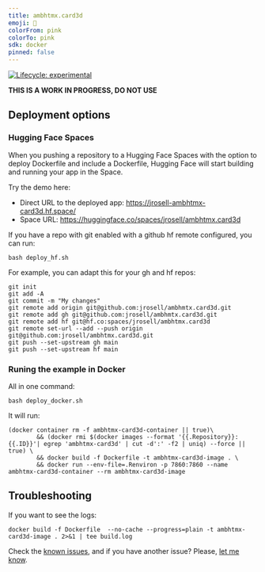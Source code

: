```yaml
---
title: ambhtmx.card3d
emoji: 🏃
colorFrom: pink
colorTo: pink
sdk: docker
pinned: false
---
```


<!-- badges: start -->

[![Lifecycle:
experimental](https://img.shields.io/badge/lifecycle-experimental-orange.svg)](https://www.tidyverse.org/lifecycle/#experimental)

<!-- badges: end -->

**THIS IS A WORK IN PROGRESS, DO NOT USE**


## Deployment options


### Hugging Face Spaces

When you pushing a repository to a Hugging Face Spaces with the option to deploy Dockerfile and include a Dockerfile, Hugging Face will start building and running your app in the Space.

Try the demo here: 

* Direct URL to the deployed app: https://jrosell-ambhtmx-card3d.hf.space/
* Space URL: https://huggingface.co/spaces/jrosell/ambhtmx.card3d


If you have a repo with git enabled with a github hf remote configured, you can run:

```
bash deploy_hf.sh
```

For example, you can adapt this for your gh and hf repos:

```
git init
git add -A
git commit -m "My changes"
git remote add origin git@github.com:jrosell/ambhmtx.card3d.git
git remote add gh git@github.com:jrosell/ambhmtx.card3d.git
git remote add hf git@hf.co:spaces/jrosell/ambhtmx.card3d
git remote set-url --add --push origin git@github.com:jrosell/ambhtmx.card3d.git
git push --set-upstream gh main
git push --set-upstream hf main
```


### Runing the example in Docker

All in one command:

```
bash deploy_docker.sh
```

It will run:

```
(docker container rm -f ambhtmx-card3d-container || true)\
		&& (docker rmi $(docker images --format '{{.Repository}}:{{.ID}}'| egrep 'ambhtmx-card3d' | cut -d':' -f2 | uniq) --force || true) \
		&& docker build -f Dockerfile -t ambhtmx-card3d-image . \
		&& docker run --env-file=.Renviron -p 7860:7860 --name ambhtmx-card3d-container --rm ambhtmx-card3d-image
```


## Troubleshooting

If you want to see the logs:

```
docker build -f Dockerfile  --no-cache --progress=plain -t ambhtmx-card3d-image . 2>&1 | tee build.log
```

Check the [known issues](https://github.com/jrosell/ambhtmx/issues), and if you have another issue? Please, [let me know](https://github.com/jrosell/ambhtmx/issues).

